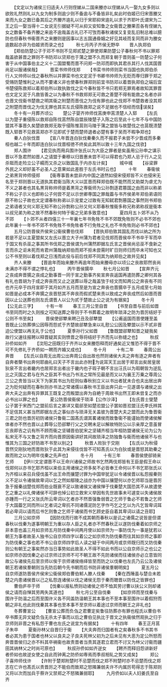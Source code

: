 <!-- { "loadSidebar": true } -->
　　【文定以为诸侯三归适夫人行则侄娣从二国来媵亦以侄娣从凡一娶九女多则以欲败礼然则礼以九女为制多则逾少则不备逾与不备皆非礼矣此时伯姬已归宋晋媵又来而九女之数已备其后之齐媵齐逾礼以归于宋耶抑宋逾礼以求于齐耶叶氏谓宋为二王之后一娶当得十二女说无引据疑不可从抑又安知鲁之女衞晋之媵果否各有侄娣九女之数备不备齐媵之来逾不逾哉盖古礼已不可攷而春秋诸侯又复变乱旧制总难以臆防也但春秋书衞晋齐之来媵则是因事以志五国通昏姻之好见其岐而复同而非为媵女逾数起亦非为伯姬贤而录之也】
　　秋七月丙子齐侯无野卒
　　晋人执郑伯
　　【郑伯防楚公子于邓不书则不见郑贰楚之罪使郑果防楚公子春秋何不书以罪郑哉盖欲甚晋之罪则不书防邓以贷郑也于蒲之盟不久而郑复朝于晋则虽一防楚公子何害于从中国事伯主之义十二国盟蜀而晋不问郑一防邓而即执其君杀其行人伐其国晋尚足以服诸侯哉】
　　晋栾书帅师伐郑
　　【书栾书帅师则栾书当国也执郑伯杀行人又帅师以伐之春秋所以并罪栾书也文定泥于书卿书帅师为无贬而専归罪于郑之受赂防楚惟利之从而不要诸义非也使春秋罪郑则前宜书防邓以着晋执郑伯之端后宜书楚侵陈救郑以着郑伯所以致执致伐之实今春秋皆不书只若郑无罪焉者故知其罪晋也文定又泥于凡救皆善之以为春秋不书救郑郑无可救之善楚不得有能救之名者亦非也晋文伐衞书楚救之明其衞之附楚而晋伐之为伐有罪也此之伐郑不书楚救者没其郑之附楚而晋伐之为伐无罪也其实左氏侵陈救郑之说不足据也不信经而信误矣】
　　冬十有一月葬齐顷公
　　楚公子婴齐帅师伐莒庚申莒溃楚人入郓
　　【左氏以为楚子重侵陈以救郑自陈伐莒然陈自盟辰陵楚子入陈之后至此十七年不与中国防盟其不事晋久矣楚欲救郑无取乎侵陈惟莒则马陵于蒲之盟皆与故楚伐之也莒既溃楚既入郓晋不见救莒郑亦不见即贰于楚而楚师退者必楚有事于吴而不暇争郑也】
　　秦人白狄伐晋
　　【宣八年晋连白狄伐秦秦久而不报君子未尝不少晋成而多秦桓也越二十年而即连白狄以伐晋桓徳不终矣此其所以致十三年九国之伐欤】
　　郑人围许
　　【君见执而用兵围许张氏以为大臣之罪者是矣虽用公孙申之谋示晋以不急君然如晋人之请盟于秦穆以归晋惠未尝不可以得君也乃郑人忌于行人之见杀铤而走险立公子繻而又杀之以致国乱于内亦左计矣】
　　城中城
　　【谷梁罪外民之义却好虽不必圣人之意果如此差胜于左氏书时云也】
　　十年
　　春衞侯之弟黑背帅师侵郑
　　【衞専事晋未尝非内中国之道然如侵宋侵郑皆不义也侵宋无名至于郑则晋以无道执其君衞当陈大义以匡晋而释郑伯既不能然而又助桀为虐尤为不义之甚者也其名黒背称帅师是着黒背之専衞师为公孙剽逐君篡国之由而非以称弟不称公子示义也即称公子何尝不足以示世卿専国之罪哉葢与书齐侯弟年郑伯弟语同原不称公子故也文定谓春秋称弟以示宠爱之过致有无知弑君剽篡国之事然则书郑伯之弟语者又何义耶无知不称公孙剽称公孙又何义耶春秋惟衞多称兄称弟称叔是衞本以叔兄弟为称之故不然春秋何特于衞之兄弟多致意也】
　　夏四月五卜郊不从乃不郊
　　【卜郊不从者四僖三十一年襄七年书免牲不书不郊既免牲则不必书不郊也此年襄十一年书不郊不书免牲不书免牲者不行免牲之礼也不书免牲则必书不郊也】
　　五月公防晋侯齐侯宋公衞侯曹伯伐郑
　　【晋执郑伯致其国乱而伐以纳之所为若是不足以主夏盟矣又左氏以晋立大子州蒲为君者见伐郑而晋侯卒不书卒于军而卒于国又有杀巫之事其所书伐郑之晋侯谓为州蒲然即据左氏言之晋侯尚忌巫不食新之言而杀之讵未死而肯君州蒲哉纳郑伯而郑不拒未尝需时旷日则师归而卒未可知也又公不书至则以着伐郑之日浅而此役与前后伐郑不同其为纳郑伯之故并见矣】
　　齐人来媵
　　【晋逾年而始来媵齐再逾年而始来媵毋亦以顷公之丧故耶然丧尚未满亦不得不谓之悖礼也】
　　丙午晋侯獳卒
　　秋七月公如晋
　　【宣奔齐元之丧成奔晋獳之丧成之勤事晋一同于宣之勤事齐矣宣奔丧返国再遣防葬之卿何其各有礼也晋胡为于成之奔丧而又止之送葬以辱之哉盖攷于经文而知两公之奔丧有不同也齐元卒于四月宣即于其月如齐五月而至是为宣之奔丧也晋獳卒于五月成至七月始如晋是必成本不奔獳之丧晋怒其不奔丧而假贰楚来责以致成之奔丧成然后如晋而晋因以止公送葬也则左氏谓晋人以公为贰于楚故止公之说为有据矣】
　　冬十月【公无此三字】
　　十有一年
　　春王三月公至自晋
　　【书至自晋与前后如晋书至同而时之久则按之可知送葬之辱则于不书葬着之故明年琐泽之防为晋厉结好于公则不书至矣】
　　晋侯使郤犨来聘己丑及郤犨盟
　　【公甫返国而晋使踵至盖晋既止公防葬惧公因辱而怨贰于齐楚故郤犨急来以礼慰公公因及犨盟以示不贰非晋迫公使盟以再无礼于公也】
　　夏季孙行父如晋
　　【鲁既盟郤犨知晋之疑我矣故行父速往报聘以释晋疑其实则愤晋之辱将结好于齐而先以弥缝之也】
　　秋叔孙侨如如齐
　　【汶阳之田既归于齐齐以女来媵怨释而好通矣近又惟恐不得于晋不可不先修礼于齐侨如一聘而齐婚又成也】
　　冬十月
　　十有二年
　　春周公出奔晋
　　【左氏以自周无出周公出奔周公自出故也然则诸侯大夫之奔有逐之奔者有自奔者槩书出奔何耶曲礼曰天子不言出此亦附为说耳天王出居于郑言出矣居皇居狄泉不言出者畿内也居郑言出者出于畿内也子瑕子朝不言出汪氏以为瑕朝皆为逆乱比之灭国之君与在外之臣其不书出乃书法之常所见最是而又以为襄王万乗之尊周公三公之贵皆当以天下为家其书出为贬则似春秋别立义以书出者犹未合也夫出居出奔之为贬何疑而在春秋则亦书法之常诸儒以春秋书王臣出奔只此一见遂谓与诸侯之出奔大夫之出奔有异罪其王既复之而叛盟出奔为自絶于周故书出然王即未尝复之而亦必书出以罪之也】
　　夏公防晋侯衞侯于琐泽【公作沙泽】
　　【左氏晋士燮楚公子罢于宋西门之盟前后言之甚详又载郤至如楚涖盟公子罢如晋涖盟汪氏李氏辨其不足信其义甚当然即据左氏之事似亦与琐泽无关盖彼为晋楚大夫之盟而此为鲁晋衞三君之防也晋厉初防诸侯只鲁衞二国髙氏谓其畧诸侯而致鲁衞不能谨始而使诸侯解体者亦不然也晋以止葬辱公恐郤犨行父之交聘未足以解故特防公以示亲厚之意虽冒忘丧即吉之讥有所不顾而衞之坚辅晋伯犹宋之坚辅齐桓当年桓防盟诸侯无论为公为私宋无不与又鲁之背齐而向晋原因衞讲好其间故琐泽之防独鲁与衞而他诸侯不与也惟其为三国之好防故不书至以别之】
　　秋晋人败狄于交刚
　　【左氏以为秋侵晋然交刚狄地而晋败狄于此其为来侵往伐皆不可知髙氏以为白狄或是晋怒其助秦之故而败之以为明年伐秦之先声也】
　　冬十月
　　十有三年
　　春晋侯使郤锜来乞师
　　【伊川文定谓晋不以王命兴诸侯之师故书乞然两伐郑皆有王臣是假王命以伐郑何以亦书乞耶齐桓以来伯主用诸侯之师多矣不必皆奉王命何以不书乞耶张氏以为齐桓以来召兵侵伐虽不出王命而攘楚讨罪为中国举犹足以令诸侯晋以私怨报秦则义不足以令诸侯故卑词以乞之然如鄢陵之战亦为中国以攘楚何以亦乞师耶当是晋厉急于报秦战楚伐郑而伯业既衰不足以致诸侯又诸侯惮于伐秦楚大国恐其不从故遣使乞之重之以礼俾诸侯不可辞也悼公初立救宋义举因有先世故事未可遽变以失诸侯故亦踵而一行之又张氏所云卑词以乞者亦不然晋强鲁弱晋之乞师于鲁必不若鲁之乞师于大国葢乞同而所以乞者词之卑抗不同诸儒泥防乞字作丐乞之乞以为凡乞皆卑词耳若必卑词以请而后书乞则鲁之乞师于诸侯而书乞顾史臣自着其卑词以请之丑耶】
　　三月公如京师
　　【因防伐而行故不成其朝而春秋以是讥之诸儒之说皆是但谓春秋以伐秦为遂事明朝王为重以存人臣之礼者亦不然春秋正以遂防伐秦着如京师之非本意也盖三月如京师五月防伐秦中间两月使以如京师为一事防伐为一事是犹若以朝王为事者故圣人独书公自京师四字以着公之如京师为防伐秦而往其如京师之事即为防伐秦之事也若不书公自京师四字后人读之疑于中间两月或京师既归而又防伐秦则公有朝王之事矣然亦当日事势如此故圣人不得不如此书而以公自京师示之也公之如京师亦因伐秦之必过京师过京师不可不朝王故不先防诸侯而往诸侯亦必立意皆同故公与诸侯先后至京师以俟于京师诸侯络绎皆至而防之以伐秦也左氏乃云公及诸侯朝王若诸侯羣朝则当先防后朝今先书朝而后书防非诸侯羣朝明矣】
　　夏五月公自京师遂防晋侯齐侯宋公衞侯郑伯曹伯邾人滕人伐秦
　　【秦在西陲虽与楚合未若楚之内患诸侯晋以己之私怨连诸侯以伐之诸侯无怨于秦而聴晋以防伐之皆罪也】
　　曹伯庐卒于师
　　【伐秦以报私愤则动诸侯之师不恤其劳讨曹以扶公义则却诸侯之请而自惮其劳两失其道也】
　　秋七月公至自伐秦
　　【如京师而至伐秦与围许于防温之后而至围许义各不同盖防温朝王其本事也不至本事至围许以着假狩而朝之非礼也此则伐秦其本事也至本事不至京师以着途过京师而朝王之非礼也】
　　冬葬曹宣公
　　【曹宣公葬而负刍之君曹定矣鲁往防葬亦有罪也程氏以曹伯书卒书葬无异文疑负刍无杀太子事而以后之曹伯见执比于晋文之执衞侯然观执之归于京师则非晋之有私怨于曹也左氏之说宜为有据矣】
　　十有四年
　　春王正月莒子朱卒
　　夏衞孙林父自晋归于衞
　　【大夫奔而归国者有之矣春秋多不书其书者必其为患于国者也林父以良夫之子良夫死林父初为之后未见有大恶为定公所怒而奔晋晋侯归之亦不料其卒祸衞也故责晋者当责其逐君立君而不讨又为林父讨衞而疆田其纳林父之时尚可原也】
　　秋叔孙侨如如齐逆女
　　【聘齐而释旧怨讲新好者侨如也故逆女使之自此而钟离之防侨如専焉而季叔相轧之势又成矣】
　　郑公子喜帅师伐许
　　【许附于楚郑附楚时不忌楚而伐之郑不附楚时亦不忌楚而伐之郑志在亡许也髙氏以责晋厉之不能伯而致郑之怒隣兼弱夫许不内属厉苟得志于陈郑则又将以次而加兵于蔡许又禁郑之不怒隣兼弱耶】
　　九月侨如以夫人妇姜氏至自齐
